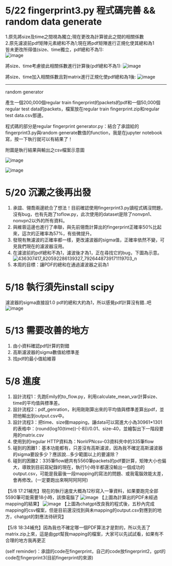 5/22 fingerprint3.py 程式碼完善 && random data generate
=====
1.原先將size及time之間視為獨立;現在更改為計算彼此之間的相關係數  
2.原先濾波前pdf矩陣元素總和不為1;現在將pdf矩陣進行正規化使其總和為1  
皆未更改所得值(size、time獨立，pdf總和不為1):  
![image](https://github.com/Computer-Networks-CO3005-Group3/Final_Project/assets/168053836/f316db78-6bb7-4422-bb05-b589603cf625)

將size、time考慮彼此相關係數進行計算後(pdf總和不為1):
![image](https://github.com/Computer-Networks-CO3005-Group3/Final_Project/assets/168053836/a82fbb61-f277-4874-9e52-a003bf90b7e1)

將size、time加入相關係數且對matrix進行正規化使pdf總和為1後:
![image](https://github.com/Computer-Networks-CO3005-Group3/Final_Project/assets/168053836/8740d311-dc7c-4fd8-bffd-2a0bae777b64)
**********************************************************************************************************************************
random generator

  產生一個200,000個regular train fingerprint的packets的pdf和一個50,000個regular test data的packets，檔案放在regular train fingerprint.zip和regular test data.csv那邊。

  程式碼的部分是regular fingerprint generator.py：結合了承誼給的fingerprint3.py與random generate數值的function，我是在jupyter notebook寫，按一下執行就可以有結果了！

  附圖是執行結果與輸出之csv檔案示意圖

  ![image](https://github.com/Computer-Networks-CO3005-Group3/Final_Project/assets/115610077/11269b5b-21f5-443c-b4aa-5ba55abf6532)

  ![image](https://github.com/Computer-Networks-CO3005-Group3/Final_Project/assets/115610077/f4b4a8c4-42ab-4275-91c6-80d1d669c3da)



5/20 沉澱之後再出發
=====
  1. 承誼、翎喬兩邊統合了想法！目前確認使用fingerprint3.py讀程式碼沒問題，沒有bug，也有先跑了toflow.py，此次使用的dataset是除了nonvpn1、nonvpn2以外的所有資料。
  2. 與維蓉這邊也進行了串聯，與先前翎喬計算出的fingerprint正確率50%比起來，這次的正確率為57%，有些微提升。
  3. 發現有無濾波的正確率都一樣，更改濾波器的sigma值，正確率依然不變，可見我們現在的濾波器沒用。
  4. 在濾波前的pdf總和不為1，濾波後才為1，正在尋找它的bug，下圖為示意。
     ![436307417_820592286139327_7926448739171119703_n](https://github.com/Computer-Networks-CO3005-Group3/Final_Project/assets/115610077/9739c5c9-f64b-4b43-be27-e8e782e1db52)
  5. 本周的目標：讓PDF的總和在通過濾波器之前為1

5/18 執行須先install scipy
=====
濾波器的sigma直接設1.0
pdf的總和大約為1，所以感覺pdf計算沒有錯..吧
![image](https://github.com/Computer-Networks-CO3005-Group3/Final_Project/assets/168053836/da8973a1-b06c-467e-b863-9e679e6a18db)

5/13 需要改善的地方
=====
  1. 由小資料確認pdf計算的對錯
  2. 高斯濾波器的sigma數值給標準差
  3. 找pdf的最小值給維蓉
     
5/8 進度
=====
  1. 設計流程1：先跑Emily的to_flow.py，利用calculate_mean_var計算size、time的平均值與標準差。
  2. 設計流程2：pdf_genration，利用剛剛算出來的平均值與標準差算出pdf，並把他輸出到output.csv中。
  3. 設計流程3：把time、size做mapping，讓data可以寫進大小為30961*1301的表格中：(round(log10(time))-(-8))/0.01、size-40，並繪製出下一階段要用的matrix.csv
  4. 使用到的regular HTTP資料為：NonVPNcsv-03資料夾中的335筆flow
  5. 碰到的困難1：基本功能都有，只差沒有高斯濾波，因為我不確定高斯濾波器的sigma要設多少？應該說...多少範圍以上的要濾除？
  6. 碰到的困難2：335筆flow總共有5560筆packets的pdf要計算，矩陣大小也偏大，導致到目前寫紀錄的現在，執行1小時半都還沒輸出一個成功的output.csv，可能是我最後一段mapping的寫法的問題、或我電腦效能太差，會再修改。(一定要跑出來啊阿阿阿阿)

【5/8 17:21補充】現在的執行速度大概為12秒寫入一筆資料，如果要跑完全部5590筆可能需要18小時，該換電腦了
![image](https://github.com/Computer-Networks-CO3005-Group3/Final_Project/assets/115610077/d1196a61-3784-4c5a-a3f6-4a00397c305c)
【上圖為計算出的PDF未經過mapping的結果】
![image](https://github.com/Computer-Networks-CO3005-Group3/Final_Project/assets/115610077/99d7aa9f-9c06-43c8-8582-c5b6372ed9b9)
【上圖為chatgpt改良我的程式後，五秒內完成mapping的csv檔案，但是目前還沒找到與未mapping的output.csv對應到的地方，chatgpt的對應法待研究】

【5/8 18:34補充】因為我也不確定哪一個PDF算法才是對的，所以先丟了matrix.zip上來，這是由gpt幫我mapping的檔案，大家可以先試試看，如果有不合理的地方我再更正

(self reminder)：承誼的code在fingerprint，自己的code放fingerprint2，gpt的code在fingerprint3(目前fingerprint的來源)

